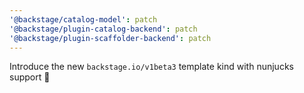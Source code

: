```yaml
---
'@backstage/catalog-model': patch
'@backstage/plugin-catalog-backend': patch
'@backstage/plugin-scaffolder-backend': patch
---
```


Introduce the new `backstage.io/v1beta3` template kind with nunjucks support 🥋

